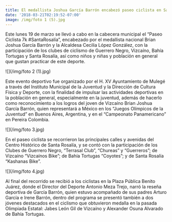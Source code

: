 ```yaml
---
title: El medallista Joshua García Barrón encabezó paseo ciclista en Santa Rosalía
date: '2018-03-21T02:19:52-07:00'
image: /img/foto 1 (5).jpg
---
```

Este lunes 19 de marzo se llevó a cabo en la cabecera municipal el “Paseo Ciclista 7k #SantaRosalía”, encabezado por el medallista nacional Brian Joshua García Barrón y la Alcaldesa Cecilia López González, con la participación de los clubes de ciclismo de Guerrero Negro, Vizcaíno, Bahía Tortugas y Santa Rosalía, así como niños y niñas y población en general que gustan practicar de este deporte.

![](/img/foto 2 (1).jpg)



Este evento deportivo fue organizado por el H. XV Ayuntamiento de Mulegé a través del Instituto Municipal de la Juventud y la Dirección de Cultura Física y Deporte, con la finalidad de impulsar las actividades deportivas en la población en general, especialmente en la juventud, además de hacerlo como reconocimiento a los logros del joven de Vizcaíno Brian Joshua García Barrón, quien representará a México en los “Juegos Olímpicos de la Juventud” en Buenos Aires, Argentina, y en el “Campeonato Panamericano” en Pereira Colombia.

![](/img/foto 3.jpg)

En el paseo ciclista se recorrieron las principales calles y avenidas del Centro Histórico de Santa Rosalía, y se contó con la participación de los Clubes de Guerrero Negro, “Terrasal Club”, “Chureas” y “Guerreros”; de Vizcaíno “Vizcaínos Bike”; de Bahía Tortugas “Coyotes”; y de Santa Rosalía “Kashanas Bike”.

![](/img/foto 4.jpg)

Al final del recorrido se recibió a los ciclistas en la Plaza Pública Benito Juárez, donde el Director del Deporte Antonio Meza Trejo, narró la reseña deportiva de García Barrón, quien estuvo acompañado de sus padres Arturo García e Irene Barrón, dentro del programa se presentó también a dos jóvenes destacados en el ciclismo que obtuvieron medalla en la pasada Olimpiada Estatal: Jabes León Gil de Vizcaíno y Alexander Osuna Alvarado de Bahía Tortugas.
